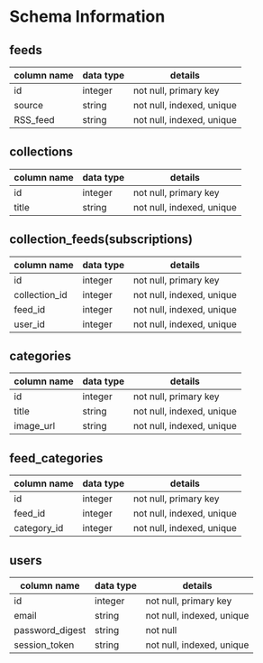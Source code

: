 # Schema Information

## feeds
column name     | data type | details
----------------|-----------|-----------------------
id              | integer   | not null, primary key
source          | string    | not null, indexed, unique
RSS_feed        | string    | not null, indexed, unique



## collections
column name     | data type | details
----------------|-----------|-----------------------
id              | integer   | not null, primary key
title           | string    | not null, indexed, unique

## collection_feeds(subscriptions)
column name     | data type | details
----------------|-----------|-----------------------
id              | integer   | not null, primary key
collection_id   | integer   | not null, indexed, unique
feed_id         | integer   | not null, indexed, unique
user_id         | integer   | not null, indexed, unique


## categories
column name     | data type | details
----------------|-----------|-----------------------
id              | integer   | not null, primary key
title           | string    | not null, indexed, unique
image_url       | string    | not null, indexed, unique

## feed_categories
column name     | data type | details
----------------|-----------|-----------------------
id              | integer   | not null, primary key
feed_id         | integer   | not null, indexed, unique
category_id     | integer   | not null, indexed, unique

## users
column name     | data type | details
----------------|-----------|-----------------------
id              | integer   | not null, primary key
email           | string    | not null, indexed, unique
password_digest | string    | not null
session_token   | string    | not null, indexed, unique
